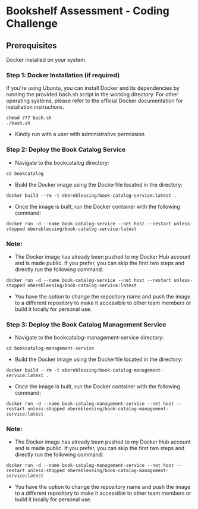 # Bookshelf Assessment - Coding Challenge
## Prerequisites
Docker installed on your system.
### Step 1: Docker Installation (if required)
If you're using Ubuntu, you can install Docker and its dependencies by running the provided bash.sh script in the working directory. For other operating systems, please refer to the official Docker documentation for installation instructions.
```
chmod 777 bash.sh
./bash.sh
```
- Kindly run with a user with administrative permission
### Step 2: Deploy the Book Catalog Service
* Navigate to the bookcatalog directory:
```
cd bookcatalog
```
* Build the Docker image using the Dockerfile located in the directory:
```
docker build --rm -t ebereblessing/book-catalog-service:latest .
```
* Once the image is built, run the Docker container with the following command:

```
docker run -d --name book-catalog-service --net host --restart unless-stopped ebereblessing/book-catalog-service:latest
```

### Note:
* The Docker image has already been pushed to my Docker Hub account and is made public. If you prefer, you can skip the first two steps and directly run the following command:

```
docker run -d --name book-catalog-service --net host --restart unless-stopped ebereblessing/book-catalog-service:latest
```
* You have the option to change the repository name and push the image to a different repository to make it accessible to other team members or build it locally for personal use.

### Step 3: Deploy the Book Catalog Management Service
* Navigate to the bookcatalog-management-service directory:
```
cd bookcatalog-management-service
```
* Build the Docker image using the Dockerfile located in the directory:

```
docker build --rm -t ebereblessing/book-catalog-management-service:latest .
```
* Once the image is built, run the Docker container with the following command:

```
docker run -d --name book-catalog-management-service --net host --restart unless-stopped ebereblessing/book-catalog-management-service:latest
```

### Note:
* The Docker image has already been pushed to my Docker Hub account and is made public. If you prefer, you can skip the first two steps and directly run the following command:
```
docker run -d --name book-catalog-management-service --net host --restart unless-stopped ebereblessing/book-catalog-management-service:latest
```
* You have the option to change the repository name and push the image to a different repository to make it accessible to other team members or build it locally for personal use.